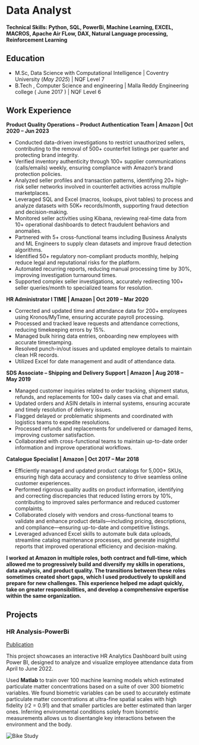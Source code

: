 # Data Analyst

#### Technical Skills: Python, SQL, PowerBi, Machine Learning, EXCEL, MACROS, Apache Air FLow, DAX, Natural Language processing, Reinforcement Learning

## Education
- M.Sc, Data Science with Computational Intelligence | Coventry University (_May 2025_)	| NQF Level 7							       		
- B.Tech , Computer Science and engineering	| Malla Reddy Engineering college ( June 2017 )	| NQF Level 6	        		

## Work Experience
**Product Quality Operations – Product Authentication Team | Amazon | Oct 2020 – Jun 2023**
- Conducted data-driven investigations to restrict unauthorized sellers, contributing to the removal of 500+ counterfeit listings per quarter and protecting brand integrity.
- Verified inventory authenticity through 100+ supplier communications (calls/emails) weekly, ensuring compliance with Amazon’s brand protection policies.
- Analyzed seller profiles and transaction patterns, identifying 20+ high-risk seller networks involved in counterfeit activities across multiple marketplaces.
- Leveraged SQL and Excel (macros, lookups, pivot tables) to process and analyze datasets with 50K+ records/month, supporting fraud detection and decision-making.
- Monitored seller activities using Kibana, reviewing real-time data from 10+ operational dashboards to detect fraudulent behaviors and anomalies.
- Partnered with 5+ cross-functional teams including Business Analysts and ML Engineers to supply clean datasets and improve fraud detection algorithms.
- Identified 50+ regulatory non-compliant products monthly, helping reduce legal and reputational risks for the platform.
- Automated recurring reports, reducing manual processing time by 30%, improving investigation turnaround times.
- Supported complex seller investigations, accurately redirecting 100+ seller queries/month to specialized teams for resolution.


**HR Administrator I TIME | Amazon |  Oct 2019 – Mar 2020**
- Corrected and updated time and attendance data for 200+ employees using Kronos/MyTime, ensuring accurate payroll processing.
- Processed and tracked leave requests and attendance corrections, reducing timekeeping errors by 15%.
- Managed bulk hiring data entries, onboarding new employees with accurate timestamping.
- Resolved punch-in/out issues and updated employee details to maintain clean HR records.
- Utilized Excel for date management and audit of attendance data.

**SDS Associate – Shipping and Delivery Support | Amazon |  Aug 2018 – May 2019**
- Managed customer inquiries related to order tracking, shipment status, refunds, and replacements for 100+ daily cases via chat and email.
- Updated orders and ASIN details in internal systems, ensuring accurate and timely resolution of delivery issues.
- Flagged delayed or problematic shipments and coordinated with logistics teams to expedite resolutions.
- Processed refunds and replacements for undelivered or damaged items, improving customer satisfaction.
- Collaborated with cross-functional teams to maintain up-to-date order information and improve operational workflows.


**Catalogue Specialist | Amazon |  Oct 2017 – Mar 2018**
- Efficiently managed and updated product catalogs for 5,000+ SKUs, ensuring high data accuracy and consistency to drive seamless online customer experiences.
- Performed rigorous quality audits on product information, identifying and correcting discrepancies that reduced listing errors by 10%, contributing to improved sales performance and reduced customer complaints.
- Collaborated closely with vendors and cross-functional teams to validate and enhance product details—including pricing, descriptions, and compliance—ensuring up-to-date and competitive listings.
- Leveraged advanced Excel skills to automate bulk data uploads, streamline catalog maintenance processes, and generate insightful reports that improved operational efficiency and decision-making.

**I worked at Amazon in multiple roles, both contract and full-time, which allowed me to progressively build and diversify my skills in operations, data analysis, and product quality. The transitions between these roles sometimes created short gaps, which I used productively to upskill and prepare for new challenges. This experience helped me adapt quickly, take on greater responsibilities, and develop a comprehensive expertise within the same organization.**




## Projects
### HR Analysis-PowerBi
[Publication](https://github.com/taduriv/HR-Analytics-Dashboard)

This project showcases an interactive HR Analytics Dashboard built using Power BI, designed to analyze and visualize employee attendance data from April to June 2022.


Used **Matlab** to train over 100 machine learning models which estimated particulate matter concentrations based on a suite of over 300 biometric variables. We found biometric variables can be used to accurately estimate particulate matter concentrations at ultra-fine spatial scales with high fidelity (r2 = 0.91) and that smaller particles are better estimated than larger ones. Inferring environmental conditions solely from biometric measurements allows us to disentangle key interactions between the environment and the body.

![Bike Study](/assets/img/bike_study.jpeg)
